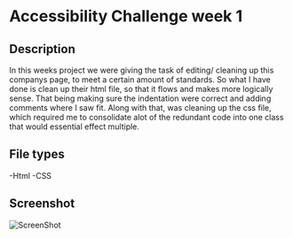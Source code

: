 # Accessibility Challenge week 1

## Description
In this weeks project we were giving the task of editing/ cleaning up this companys page, to meet a certain amount of standards. So what I have done is clean up their html file, so that it flows and makes more logically sense. That being making sure the indentation were correct and adding comments where I saw fit. Along with that, was cleaning up the css file, which required me to consolidate alot of the redundant code into one class that would essential effect multiple.

## File types
-Html
-CSS
## Screenshot
![ScreenShot](./assets/images/kingnick253.github.io_Accessibility-Challenge_.png)
